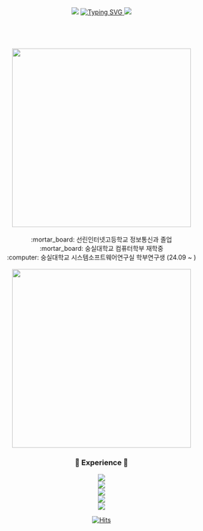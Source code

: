 <header>
  <div align="center">
    <img src="https://capsule-render.vercel.app/api?type=waving&color=0:E34C26,10:DA5B0B,30:C6538C,75:3572A5,100:A371F7&height=120&animation=fadeIn&section=header&fontAlign=70">
    <a href="https://git.io/typing-svg">
      <img alt="Typing SVG" src="https://readme-typing-svg.demolab.com?font=Satisfy&size=40&pause=1000&color=F7F7F7&background=FFFFFF00&center=true&vCenter=true&random=true&width=435&lines=Scanf-s+(SULLUNG)"/>
    </a>
    <img src="https://capsule-render.vercel.app/api?type=waving&color=0:E34C26,10:DA5B0B,30:C6538C,75:3572A5,100:A371F7&height=120&animation=fadeIn&section=footer&fontAlign=70">
  </div>
</header>

<div align="center">
  <br>
  <img src="http://mazassumnida.wtf/api/v2/generate_badge?boj=calzone0404" width="400"/>
  <br>
  
  <br>
  :mortar_board: 선린인터넷고등학교 정보통신과 졸업
  <br>
  :mortar_board: 숭실대학교 컴퓨터학부 재학중
  <br>
  :computer: 숭실대학교 시스템소프트웨어연구실 학부연구생 (24.09 ~ )
  <br>

  <br>
  <img src="https://github-readme-stats.vercel.app/api?username=Scanf-s&show_icons=true&theme=radical" width="400"/>
  </br>

  ### :wrench: Experience :wrench:
  <p align="center">
    <a href="https://skillicons.dev">
      <img src="https://skillicons.dev/icons?i=c,java,python" />
      <br>
      <img src="https://skillicons.dev/icons?i=androidstudio" />
      <br>
      <img src="https://skillicons.dev/icons?i=flask,django,fastapi,spring"/>
      <br>
      <img src="https://skillicons.dev/icons?i=opencv"/>
      <br>
      <img src="https://skillicons.dev/icons?i=aws,docker,nginx"/>
    </a>
  </p>
  
  [![Hits](https://hits.seeyoufarm.com/api/count/incr/badge.svg?url=https%3A%2F%2Fgithub.com%2FScanf-s&count_bg=%2379C83D&title_bg=%23555555&icon=&icon_color=%23E7E7E7&title=hits&edge_flat=false)](https://hits.seeyoufarm.com)
  
  <br>
  
</div>
